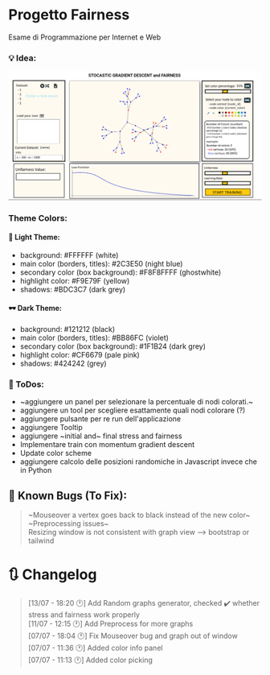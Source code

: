 # Progetto Fairness

Esame di Programmazione per Internet e Web

### 💡 Idea:

![Alt text](images/mvp_1.png "Title")

### Theme Colors:

#### 🔦 Light Theme:

- background: #FFFFFF (white)
- main color (borders, titles): #2C3E50 (night blue)
- secondary color (box background): #F8F8FFFF (ghostwhite)
- highlight color: #F9E79F (yellow)
- shadows: #BDC3C7 (dark grey)

#### 🕶️ Dark Theme:

- background: #121212 (black)
- main color (borders, titles): #BB86FC (violet)
- secondary color (box background): #1F1B24 (dark grey)
- highlight color: #CF6679 (pale pink)
- shadows: #424242 (grey)

### 🔖 ToDos:

- ~aggiungere un panel per selezionare la percentuale di nodi colorati.~
- aggiungere un tool per scegliere esattamente quali nodi colorare (?)
- aggiungere pulsante per re run dell'applicazione
- aggiungere Tooltip
- aggiungere ~initial and~ final stress and fairness
- Implementare train con momentum gradient descent
- Update color scheme
- aggiungere calcolo delle posizioni randomiche in Javascript invece che in Python

## 🐛 Known Bugs (To Fix):

> ~Mouseover a vertex goes back to black instead of the new color~\
> ~Preprocessing issues~\
> Resizing window is not consistent with graph view --> bootstrap or tailwind

# 🔃 Changelog

> [13/07 - 18:20 🕐] Add Random graphs generator, checked ✔️ whether stress and fairness work properly\
> [11/07 - 12:15 🕐] Add Preprocess for more graphs\
> [07/07 - 18:04 🕐] Fix Mouseover bug and graph out of window\
> [07/07 - 11:36 🕐] Added color info panel\
> [07/07 - 11:13 🕐] Added color picking
